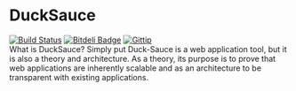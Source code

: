 DuckSauce
==========
[![Build Status](https://travis-ci.org/fassetar/Duck-Sauce.svg?branch=master)](https://travis-ci.org/fassetar/Duck-Sauce)
[![Bitdeli Badge](https://d2weczhvl823v0.cloudfront.net/fassetar/duck-sauce/trend.png)](https://bitdeli.com/free "Bitdeli Badge")
<a href="https://www.gittip.com/fassetar/"><img src="http://img.shields.io/gittip/fassetar.png" alt="Gittip"></a>
<br/>
What is DuckSauce?
Simply put Duck-Sauce is a web application tool, but it is also a theory and architecture. As a theory, its purpose is to prove that web applications are inherently scalable and as an architecture to be transparent with existing applications. 


